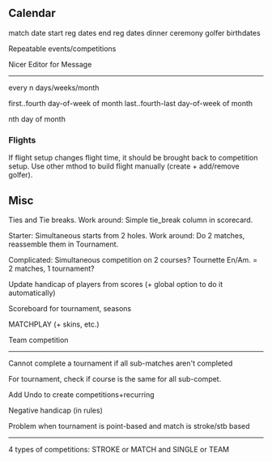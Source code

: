 Calendar
--------
match date
start reg dates
end reg dates
dinner
ceremony
golfer birthdates


Repeatable events/competitions


Nicer Editor for Message

------------------------------

every n days/weeks/month

first..fourth day-of-week of month last..fourth-last day-of-week of month

nth day of month



### Flights

If flight setup changes flight time, it should be brought back to
competition setup. Use other mthod to build flight manually (create + add/remove
golfer).


## Misc

Ties and Tie breaks. Work around: Simple tie_break column in scorecard.

Starter: Simultaneous starts from 2 holes. Work around: Do 2 matches, reassemble them in Tournament.

Complicated: Simultaneous competition on 2 courses? Tournette En/Am. = 2 matches, 1 tournament?

Update handicap of players from scores (+ global option to do it automatically)


Scoreboard for tournament, seasons



MATCHPLAY (+ skins, etc.)

Team competition


----

Cannot complete a tournament if all sub-matches aren't completed

For tournament, check if course is the same for all sub-compet.

Add Undo to create competitions+recurring

Negative handicap (in rules)


Problem when tournament is point-based and match is stroke/stb based

---------
4 types of competitions: STROKE or MATCH and SINGLE or TEAM


